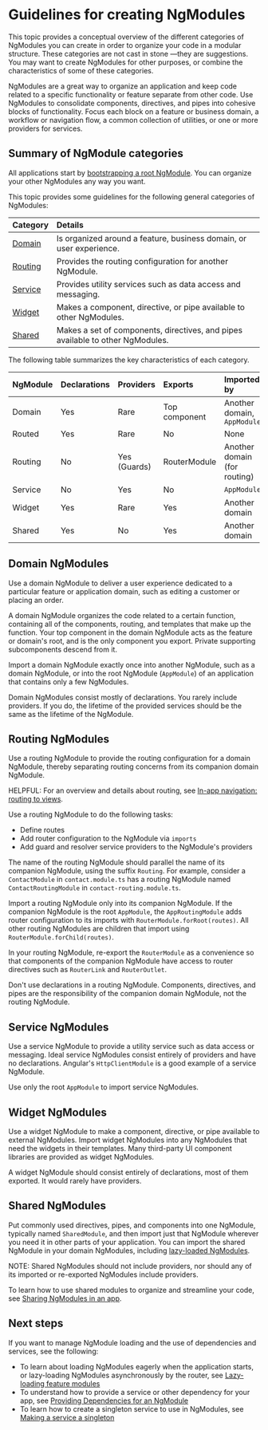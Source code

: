 # Guidelines for creating NgModules

This topic provides a conceptual overview of the different categories of NgModules you can create in order to organize your code in a modular structure.
These categories are not cast in stone &mdash;they are suggestions.
You may want to create NgModules for other purposes, or combine the characteristics of some of these categories.

NgModules are a great way to organize an application and keep code related to a specific functionality or feature separate from other code.
Use NgModules to consolidate components, directives, and pipes into cohesive blocks of functionality.
Focus each block on a feature or business domain, a workflow or navigation flow, a common collection of utilities, or one or more providers for services.

## Summary of NgModule categories

All applications start by [bootstrapping a root NgModule](/guide/ngmodules/bootstrapping "Launching an app with a root NgModule").
You can organize your other NgModules any way you want.

This topic provides some guidelines for the following general categories of NgModules:

| Category            | Details |
|:---                 |:---     |
| [Domain](#domain-ngmodules)   | Is organized around a feature, business domain, or user experience.                                                                         |
| [Routing](#routing-ngmodules) | Provides the routing configuration for another NgModule.                                                                                    |
| [Service](#service-ngmodules) | Provides utility services such as data access and messaging.                                                                                |
| [Widget](#widget-ngmodules)   | Makes a component, directive, or pipe available to other NgModules.                                                                         |
| [Shared](#shared-ngmodules)   | Makes a set of components, directives, and pipes available to other NgModules.                                                              |

The following table summarizes the key characteristics of each category.

| NgModule | Declarations | Providers      | Exports       | Imported by |
|:---      |:---          |:---            |:---           |:---         |
| Domain   | Yes          | Rare           | Top component | Another domain, `AppModule`    |
| Routed   | Yes          | Rare           | No            | None                           |
| Routing  | No           | Yes \(Guards\) | RouterModule  | Another domain \(for routing\) |
| Service  | No           | Yes            | No            | `AppModule`                    |
| Widget   | Yes          | Rare           | Yes           | Another domain                 |
| Shared   | Yes          | No             | Yes           | Another domain                 |

## Domain NgModules

Use a domain NgModule to deliver a user experience dedicated to a particular feature or application domain, such as editing a customer or placing an order.

A domain NgModule organizes the code related to a certain function, containing all of the components, routing, and templates that make up the function.
Your top component in the domain NgModule acts as the feature or domain's root, and is the only component you export.
Private supporting subcomponents descend from it.

Import a domain NgModule exactly once into another NgModule, such as a domain NgModule, or into the root NgModule (`AppModule`) of an application that contains only a few NgModules.

Domain NgModules consist mostly of declarations.
You rarely include providers.
If you do, the lifetime of the provided services should be the same as the lifetime of the NgModule.

## Routing NgModules

Use a routing NgModule to provide the routing configuration for a domain NgModule, thereby separating routing concerns from its companion domain NgModule.

HELPFUL: For an overview and details about routing, see [In-app navigation: routing to views](/guide/routing "In-app navigation: routing to views").

Use a routing NgModule to do the following tasks:

* Define routes
* Add router configuration to the NgModule via `imports`
* Add guard and resolver service providers to the NgModule's providers

The name of the routing NgModule should parallel the name of its companion NgModule, using the suffix `Routing`.
For example, consider a `ContactModule` in `contact.module.ts` has a routing NgModule named `ContactRoutingModule` in `contact-routing.module.ts`.

Import a routing NgModule only into its companion NgModule.
If the companion NgModule is the root `AppModule`, the `AppRoutingModule` adds router configuration to its imports with `RouterModule.forRoot(routes)`.
All other routing NgModules are children that import using `RouterModule.forChild(routes)`.

In your routing NgModule, re-export the `RouterModule` as a convenience so that components of the companion NgModule have access to router directives such as `RouterLink` and `RouterOutlet`.

Don't use declarations in a routing NgModule.
Components, directives, and pipes are the responsibility of the companion domain NgModule, not the routing NgModule.

## Service NgModules

Use a service NgModule to provide a utility service such as data access or messaging.
Ideal service NgModules consist entirely of providers and have no declarations.
Angular's `HttpClientModule` is a good example of a service NgModule.

Use only the root `AppModule` to import service NgModules.

## Widget NgModules

Use a widget NgModule to make a component, directive, or pipe available to external NgModules.
Import widget NgModules into any NgModules that need the widgets in their templates.
Many third-party UI component libraries are provided as widget NgModules.

A widget NgModule should consist entirely of declarations, most of them exported.
It would rarely have providers.

## Shared NgModules

Put commonly used directives, pipes, and components into one NgModule, typically named `SharedModule`, and then import just that NgModule wherever you need it in other parts of your application.
You can import the shared NgModule in your domain NgModules, including [lazy-loaded NgModules](/guide/ngmodules/lazy-loading "Lazy-loading an NgModule").

NOTE: Shared NgModules should not include providers, nor should any of its imported or re-exported NgModules include providers.

To learn how to use shared modules to organize and streamline your code, see [Sharing NgModules in an app](/guide/ngmodules/sharing "Sharing NgModules in an app").

## Next steps

If you want to manage NgModule loading and the use of dependencies and services, see the following:

* To learn about loading NgModules eagerly when the application starts, or lazy-loading NgModules asynchronously by the router, see [Lazy-loading feature modules](/guide/ngmodules/lazy-loading)
* To understand how to provide a service or other dependency for your app, see [Providing Dependencies for an NgModule](/guide/ngmodules/providers "Providing Dependencies for an NgModule")
* To learn how to create a singleton service to use in NgModules, see [Making a service a singleton](/guide/ngmodules/singleton-services "Making a service a singleton")
